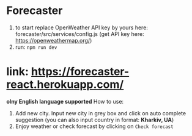 # Forecaster
1. to start replace OpenWeather API key by yours here: forecaster/src/services/config.js
(get API key here: https://openweathermap.org/)
2. run: `npm run dev` 

# link: https://forecaster-react.herokuapp.com/
__olny English language supported__
How to use:
1. Add new city.
Input new city in grey box and click on auto complete suggestion (you can also input country in format: **Kharkiv, UA**)
2. Enjoy weather or check forecast by clicking on `Check forecast`
  
